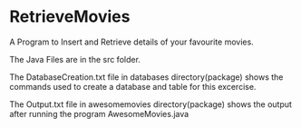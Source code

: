 # RetrieveMovies
A Program to Insert and Retrieve details of your favourite movies.

The Java Files are in the src folder.

The DatabaseCreation.txt file in databases directory(package) shows the commands used to create a database and table for this excercise.

The Output.txt file in awesomemovies directory(package) shows the output after running the program AwesomeMovies.java
